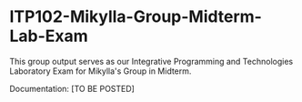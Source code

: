 # ITP102-Mikylla-Group-Midterm-Lab-Exam
This group output serves as our Integrative Programming and Technologies Laboratory Exam for Mikylla's Group in Midterm.

Documentation: [TO BE POSTED]
